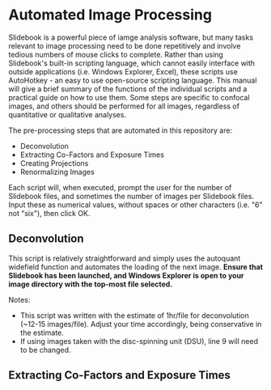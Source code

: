 # Automated Image Processing
Slidebook is a powerful piece of iamge analysis software, but many tasks relevant to image processing need to be done repetitively and involve tedious numbers of mouse clicks to complete. Rather than using Slidebook's built-in scripting language, which cannot easily interface with outside applications (i.e. Windows Explorer, Excel), these scripts use AutoHotkey - an easy to use open-source scripting language. This manual will give a brief summary of the functions of the individual scripts and a practical guide on how to use them. Some steps are specific to confocal images, and others should be performed for all images, regardless of quantitative or qualitative analyses.

The pre-processing steps that are automated in this repository are:

- Deconvolution
- Extracting Co-Factors and Exposure Times
- Creating Projections
- Renormalizing Images

Each script will, when executed, prompt the user for the number of Slidebook files, and sometimes the number of images per Slidebook files. Input these as numerical values, without spaces or other characters (i.e. "6" not "six"), then click OK.

## Deconvolution
This script is relatively straightforward and simply uses the autoquant widefield function and automates the loading of the next image. **Ensure that Slidebook has been launched, and Windows Explorer is open to your image directory with the top-most file selected.**

Notes:
- This script was written with the estimate of 1hr/file for deconvolution (~12-15 images/file). Adjust your time accordingly, being conservative in the estimate.
- If using images taken with the disc-spinning unit (DSU), line 9 will need to be changed.

## Extracting Co-Factors and Exposure Times
